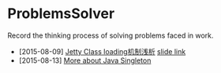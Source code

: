 # ProblemsSolver
Record the thinking process of solving problems faced in work.  
  
* [2015-08-09] [Jetty Class loading机制浅析](https://github.com/conndots/ProblemsSolver/tree/master/Jetty%20Class%20loading%20Mechanisms) [slide link](http://slides.com/xiangqianlee/jetty-classloader/fullscreen)   
* [2015-08-13] [More about Java Singleton](https://github.com/conndots/ProblemsSolver/tree/master/More%20about%20Java%20Singleton%20pattern)   
